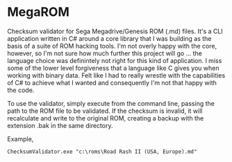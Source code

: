 # MegaROM

Checksum validator for Sega Megadrive/Genesis ROM (.md) files. It's a CLI application written in C# around a core library that I was building as the basis of a suite of ROM hacking tools. I'm not overly happy with the core, however, so I'm not sure how much further this project will go ... the language choice was definintely not right for this kind of application. I miss some of the lower level forgiveness that a language like C gives you when working with binary data. Felt like I had to really wrestle with the capabilities of C# to achieve what I wanted and consequently I'm not that happy with the code.

To use the validator, simply execute from the command line, passing the path to the ROM file to be validated. If the checksum is invalid, it will recalculate and write to the original ROM, creating a backup with the extension .bak in the same directory.

Example,

`ChecksumValidator.exe "c:\roms\Road Rash II (USA, Europe).md"`
